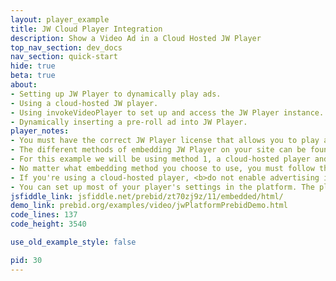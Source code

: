 ```yaml
---
layout: player_example
title: JW Cloud Player Integration
description: Show a Video Ad in a Cloud Hosted JW Player
top_nav_section: dev_docs
nav_section: quick-start
hide: true
beta: true
about:
- Setting up JW Player to dynamically play ads.
- Using a cloud-hosted JW player.
- Using invokeVideoPlayer to set up and access the JW Player instance.
- Dynamically inserting a pre-roll ad into JW Player.
player_notes:
- You must have the correct JW Player license that allows you to play advertising.
- The different methods of embedding JW Player on your site can be found <a href="https://support.jwplayer.com/customer/portal/articles/1406723-mp4-video-embed">here</a>. 
- For this example we will be using method 1, a cloud-hosted player and JW Platform hosted content. To see an example using the self-hosted player, click <a href="/dev-docs/examples/jw-selfhost-example.html">here</a>.
- No matter what embedding method you choose to use, you must follow the <b>custom embed</b> instructions. You cannot use the single-line embed.
- If you're using a cloud-hosted player, <b>do not enable advertising in the platform</b>. We'll do it on page so that we can use the vast url from prebid.
- You can set up most of your player's settings in the platform. The platform settings will be used unless overridden on the page in the setup call.
jsfiddle_link: jsfiddle.net/prebid/zt70zj9z/11/embedded/html/
demo_link: prebid.org/examples/video/jwPlatformPrebidDemo.html
code_lines: 137
code_height: 3540

use_old_example_style: false

pid: 30
---
```

